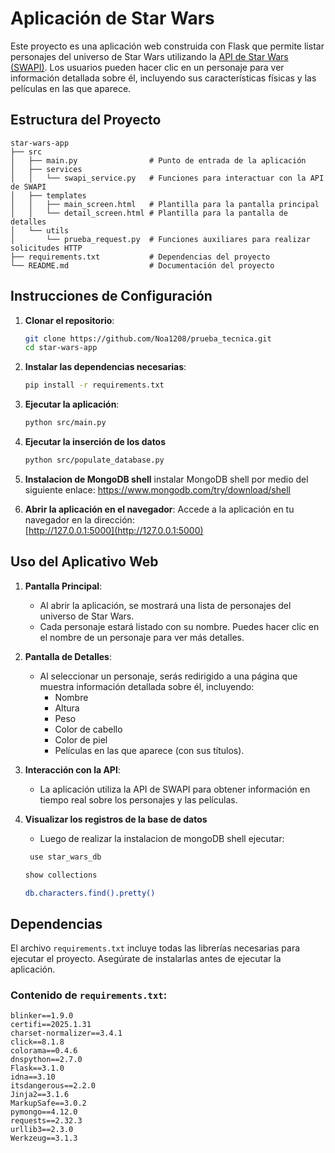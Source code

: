 # Aplicación de Star Wars

Este proyecto es una aplicación web construida con Flask que permite listar personajes del universo de Star Wars utilizando la [API de Star Wars (SWAPI)](https://swapi.dev/). Los usuarios pueden hacer clic en un personaje para ver información detallada sobre él, incluyendo sus características físicas y las películas en las que aparece.

## Estructura del Proyecto

```
star-wars-app
├── src
│   ├── main.py                # Punto de entrada de la aplicación
│   ├── services
│   │   └── swapi_service.py   # Funciones para interactuar con la API de SWAPI
│   ├── templates
│   │   ├── main_screen.html   # Plantilla para la pantalla principal
│   │   └── detail_screen.html # Plantilla para la pantalla de detalles
│   └── utils
│       └── prueba_request.py  # Funciones auxiliares para realizar solicitudes HTTP
├── requirements.txt           # Dependencias del proyecto
└── README.md                  # Documentación del proyecto
```

## Instrucciones de Configuración

1. **Clonar el repositorio**:
   ```bash
   git clone https://github.com/Noa1208/prueba_tecnica.git
   cd star-wars-app
   ```

2. **Instalar las dependencias necesarias**:
   ```bash
   pip install -r requirements.txt
   ```

3. **Ejecutar la aplicación**:
   ```bash
   python src/main.py
   ```
4. **Ejecutar la inserción de los datos**
   ```bash
   python src/populate_database.py
   ```
5. **Instalacion de MongoDB shell**
   instalar MongoDB shell por medio del siguiente enlace: https://www.mongodb.com/try/download/shell
    
6. **Abrir la aplicación en el navegador**:
   Accede a la aplicación en tu navegador en la dirección:  
   [http://127.0.0.1:5000](http://127.0.0.1:5000)

## Uso del Aplicativo Web


1. **Pantalla Principal**:
   - Al abrir la aplicación, se mostrará una lista de personajes del universo de Star Wars.
   - Cada personaje estará listado con su nombre. Puedes hacer clic en el nombre de un personaje para ver más detalles.

2. **Pantalla de Detalles**:
   - Al seleccionar un personaje, serás redirigido a una página que muestra información detallada sobre él, incluyendo:
     - Nombre
     - Altura
     - Peso
     - Color de cabello
     - Color de piel
     - Películas en las que aparece (con sus títulos).

3. **Interacción con la API**:
   - La aplicación utiliza la API de SWAPI para obtener información en tiempo real sobre los personajes y las películas.

4. **Visualizar los registros de la base de datos**
   - Luego de realizar la instalacion de mongoDB shell ejecutar:
   ```bash
    use star_wars_db
   ```
   ```bash
   show collections
   ```
   ```bash
   db.characters.find().pretty()
   ```


## Dependencias

El archivo `requirements.txt` incluye todas las librerías necesarias para ejecutar el proyecto. Asegúrate de instalarlas antes de ejecutar la aplicación.

### Contenido de `requirements.txt`:
````plaintext
blinker==1.9.0
certifi==2025.1.31
charset-normalizer==3.4.1
click==8.1.8
colorama==0.4.6
dnspython==2.7.0
Flask==3.1.0
idna==3.10
itsdangerous==2.2.0
Jinja2==3.1.6
MarkupSafe==3.0.2
pymongo==4.12.0
requests==2.32.3
urllib3==2.3.0
Werkzeug==3.1.3